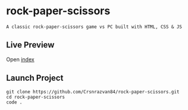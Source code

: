 # rock-paper-scissors
```
A classic rock-paper-scissors game vs PC built with HTML, CSS & JS
```
## Live Preview

Open [index](https://crsnrazvan84.github.io/rock-paper-scissors/)

## Launch Project
```
git clone https://github.com/Crsnrazvan84/rock-paper-scissors.git
cd rock-paper-scissors
code .
```
